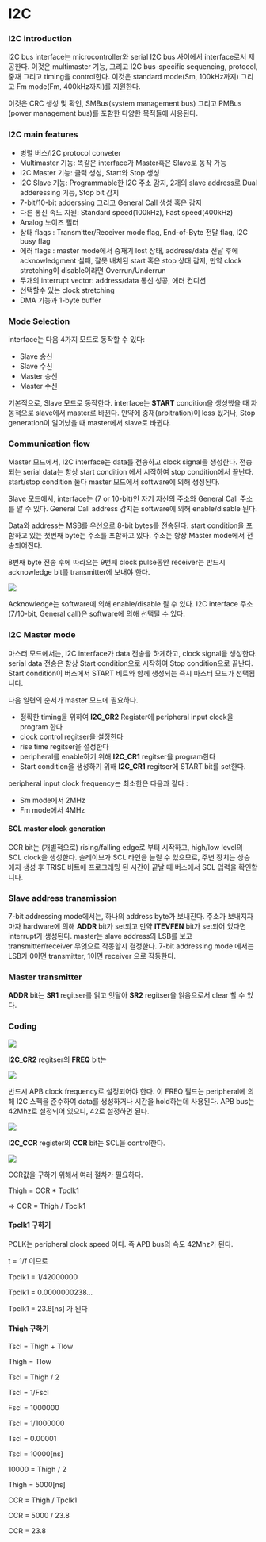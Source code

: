 # I2C


### I2C introduction
I2C bus interface는 microcontroller와 serial I2C bus 사이에서 interface로서 제공한다. 이것은 multimaster 기능, 그리고 I2C bus-specific sequencing, protocol, 중재 그리고 timing을 control한다. 이것은 standard mode(Sm, 100kHz까지) 그리고 Fm mode(Fm, 400kHz까지)를 지원한다.

이것은 CRC 생성 및 확인, SMBus(system management bus) 그리고 PMBus (power management bus)를 포함한 다양한 목적들에 사용된다.


### I2C main features
* 병렬 버스/I2C protocol conveter
* Multimaster 기능: 똑같은 interface가 Master혹은 Slave로 동작 가능
* I2C Master 기능: 클럭 생성, Start와 Stop 생성
* I2C Slave 기능: Programmable한 I2C 주소 감지, 2개의 slave address로 Dual adderessing 기능, Stop bit 감지
* 7-bit/10-bit adderssing 그리고 General Call 생성 혹은 감지
* 다른 통신 속도 지원: Standard speed(100kHz), Fast speed(400kHz)
* Analog 노이즈 필터
* 상태 flags : Transmitter/Receiver mode flag, End-of-Byte 전달 flag, I2C busy flag
* 에러 flags : master mode에서 중재기 lost 상태, address/data 전달 후에 acknowledgment 실패, 잘못 배치된 start 혹은 stop 상태 감지, 만약 clock stretching이 disable이라면 Overrun/Underrun
* 두개의 interrupt vector: address/data 통신 성공, 에러 컨디션
* 선택할수 있는 clock stretching
* DMA 기능과 1-byte buffer


### Mode Selection
interface는 다음 4가지 모드로 동작할 수 있다:
* Slave 송신
* Slave 수신
* Master 송신
* Master 수신

기본적으로, Slave 모드로 동작한다. interface는 **START** condition을 생성했을 때 자동적으로 slave에서 master로 바뀐다. 만약에 중재(arbitration)이 loss 됬거나, Stop generation이 일어났을 때 master에서 slave로 바뀐다.


### Communication flow
Master 모드에서, I2C interface는 data를 전송하고 clock signal을 생성한다. 전송되는 serial data는 항상 start condition 에서 시작하여 stop condition에서 끝난다.  start/stop condition 둘다 master 모드에서 software에 의해 생성된다.

Slave 모드에서, interface는 (7 or 10-bit)인 자기 자신의 주소와 General Call 주소를 알 수 있다. General Call address 감지는 software에 의해 enable/disable 된다.

Data와 address는 MSB를 우선으로 8-bit bytes를 전송된다. start condition을 포함하고 있는 첫번째 byte는 주소를 포함하고 있다. 주소는 항상 Master mode에서 전송되어진다.    

8번째 byte 전송 후에 따라오는 9번째 clock pulse동안 receiver는 반드시 acknowledge bit를 transmitter에 보내야 한다.

![](./i2c_bus_protocol.PNG)

Acknowledge는 software에 의해 enable/disable 될 수 있다. I2C interface 주소(7/10-bit, General call)은 software에 의해 선택될 수 있다.


### I2C Master mode

마스터 모드에서는, I2C interface가 data 전송을 하게하고, clock signal을 생성한다. serial data 전송은 항상 Start condition으로 시작하여 Stop condition으로 끝난다. Start condition이 버스에서 START 비트와 함께 생성되는 즉시 마스터 모드가 선택됩니다.

다음 일련의 순서가 master 모드에 필요하다.
* 정확한 timing을 위하여 **I2C_CR2** Register에 peripheral input clock을 program 한다
* clock control regitser을 설정한다
* rise time regitser을 설정한다
* peripheral를 enable하기 위해 **I2C_CR1** regitser을 program한다
* Start condition을 생성하기 위해 **I2C_CR1** regitser에 START bit를 set한다.

peripheral input clock frequency는 최소한은 다음과 같다 :
* Sm mode에서 2MHz
* Fm mode에서 4MHz

#### SCL master clock generation
CCR bit는 (개별적으로) rising/falling edge로 부터 시작하고, high/low level의 SCL clock을 생성한다.
슬레이브가 SCL 라인을 늘릴 수 있으므로, 주변 장치는 상승 에지 생성 후 TRISE 비트에 프로그래밍 된 시간이 끝날 때 버스에서 SCL 입력을 확인합니다.

### Slave address transmission

7-bit addressing mode에서는, 하나의 address byte가 보내진다. 주소가 보내지자 마자 hardware에 의해 **ADDR** bit가 set되고 만약 **ITEVFEN** bit가 set되어 있다면 interrupt가 생성된다. master는 slave address의 LSB를 보고 transmitter/receiver 무엇으로 작동할지 결정한다. 7-bit addressing mode 에서는 LSB가 0이면 transmitter, 1이면 receiver 으로 작동한다.

### Master transmitter

**ADDR** bit는 **SR1** regitser를 읽고 잇달아 **SR2** regitser을 읽음으로서 clear 할 수 있다.


### Coding

![](./i2c_cr2.PNG)

**I2C_CR2** regitser의 **FREQ** bit는

![](./freq.PNG)

반드시 APB clock frequency로 설정되어야 한다. 이 FREQ 필드는 peripheral에 의해 I2C 스펙을 준수하여 data를 생성하거나 시간을 hold하는데 사용된다. APB bus는 42Mhz로 설정되어 있으니, 42로 설정하면 된다.

![](./i2c_ccr.PNG)

**I2C_CCR** register의 **CCR** bit는 SCL을 control한다.

![](./ccr.PNG)

CCR값을 구하기 위해서 여러 절차가 필요하다.

Thigh = CCR * Tpclk1

=> CCR = Thigh / Tpclk1

#### Tpclk1 구하기

PCLK는 peripheral clock speed 이다. 즉 APB bus의 속도 42Mhz가 된다.

t = 1/f 이므로

Tpclk1 = 1/42000000

Tpclk1 = 0.0000000238...

Tpclk1 = 23.8[ns] 가 된다

#### Thigh 구하기
Tscl = Thigh + Tlow

Thigh = Tlow

Tscl = Thigh / 2

Tscl = 1/Fscl

Fscl = 1000000

Tscl = 1/1000000

Tscl = 0.00001

Tscl = 10000[ns]

10000 = Thigh / 2

Thigh = 5000[ns]

CCR = Thigh / Tpclk1

CCR = 5000 / 23.8

CCR = 23.8
